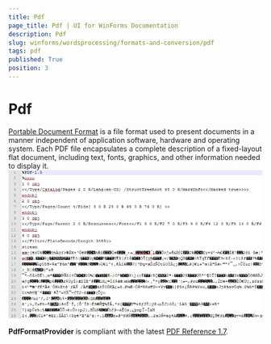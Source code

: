 ```yaml
---
title: Pdf
page_title: Pdf | UI for WinForms Documentation
description: Pdf
slug: winforms/wordsprocessing/formats-and-conversion/pdf
tags: pdf
published: True
position: 3
---
```


# Pdf



[Portable Document Format](http://en.wikipedia.org/wiki/Portable_Document_Format)
        is a file format used to present documents in a manner independent of application software, hardware and operating system. Each PDF file encapsulates a complete description of a fixed-layout flat document, including text, fonts, graphics, and other information needed to display it.
      ![wordsprocessing-formats-and-conversion-pdf 001](images/wordsprocessing-formats-and-conversion-pdf001.png)

__PdfFormatProvider__ is compliant with the latest
        [PDF Reference 1.7](http://www.adobe.com/content/dam/Adobe/en/devnet/acrobat/pdfs/pdf_reference_1-7.pdf).
      

## 


